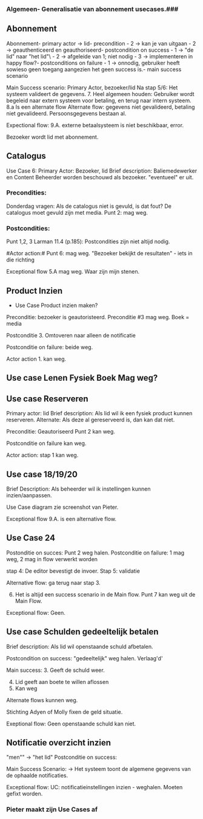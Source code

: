 ### Algemeen- Generalisatie van abonnement usecases.###

## Abonnement ##
Abonnement- primary actor -> lid- precondition  - 2 -> kan je van uitgaan  - 2 -> geauthenticeerd en geauthoriseerd- postcondition on success  - 1 -> "de lid" naar "het lid"\  - 2 -> afgeleide van 1; niet nodig  - 3 -> implementeren in happy flow?- postconditions on failure  - 1 -> onnodig, gebruiker heeft sowieso geen toegang aangezien het geen success is.- main success scenario

Main Success scenario:
Primary Actor, bezoeker/lid
Na stap 5/6: Het systeem valideert de gegevens.
7. Heel algemeen houden: Gebruiker wordt begeleid naar extern systeem voor betaling, en terug naar intern systeem.
   8.a Is een alternate flow
   Alternate flow: gegevens niet gevalideerd, betaling niet gevalideerd. Persoonsgegevens bestaan al.

Expectional flow: 9.A. externe betaalsysteem is niet beschikbaar, error.

Bezoeker wordt lid met abonnement.

## Catalogus ##
Use Case 6: Primary Actor: Bezoeker, lid
Brief description: Baliemedewerker en Content Beheerder worden beschouwd als bezoeker.
"eventueel" er uit.

### Precondities: ###
Donderdag vragen: Als de catalogus niet is gevuld, is dat fout?
De catalogus moet gevuld zijn met media.
Punt 2: mag weg.

### Postcondities: ###
Punt 1,2, 3
Larman 11.4 (p.185): Postcondities zijn niet altijd nodig.

#Actor action:#
Punt 6: mag weg. "Bezoeker bekijkt de resultaten" - iets in die richting

Exceptional flow 5.A mag weg. Waar zijn mijn stenen.

## Product Inzien ##
- Use Case Product inzien maken?

Preconditie: bezoeker is geautoristeerd.
Preconditie #3 mag weg.
Boek = media

Postconditie
3. Omtoveren naar alleen de notificatie

Postconditie on failure: beide weg.

Actor action 1. kan weg.

## Use case Lenen Fysiek Boek Mag weg? ##

## Use case Reserveren ##
Primary actor: lid
Brief description: Als lid wil ik een fysiek product kunnen reserveren.
Alternate: Als deze al gereserveerd is, dan kan dat niet.

Preconditie: Geautoriseerd
Punt 2 kan weg.

Postconditie on failure kan weg.

Actor action: stap 1 kan weg.

## Use case 18/19/20 ##
Brief Description: Als beheerder wil ik instellingen kunnen inzien/aanpassen.

Use Case diagram zie screenshot van Pieter.

Exceptional flow 9.A. is een alternative flow.

## Use Case 24 ##
Postonditie on succes: Punt 2 weg halen.
Postconditie on failure: 1 mag weg, 2 mag in flow verwerkt worden

stap 4: De editor bevestigt de invoer.
Stap 5: validatie

Alternative flow: ga terug naar stap 3.

6. Het is altijd een success scenario in de Main flow.
Punt 7 kan weg uit de Main Flow.

Exceptional flow: Geen.

## Use case Schulden gedeeltelijk betalen ##
Brief description: Als lid wil openstaande schuld afbetalen.

Postcondition on success: "gedeeltelijk" weg halen. Verlaag'd'

Main success: 3. Geeft de schuld weer.

4. Lid geeft aan boete te willen aflossen
6. Kan weg

Alternate flows kunnen weg.

Stichting Adyen of Molly fixen de geld situatie. 

Exeptional flow:
Geen openstaande schuld kan niet. 


## Notificatie overzicht inzien ##
"men"" -> "het lid"
Postconditie on success: 

Main Success Scenario: 
-> Het systeem toont de algemene gegevens van de ophaalde notificaties.

Exceptional flow: UC: notificatieinstellingen inzien - weghalen. Moeten gefixt worden. 



### Pieter maakt zijn Use Cases af ###





 
 